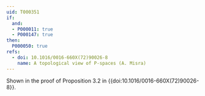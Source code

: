 ```yaml
---
uid: T000351
if:
  and:
  - P000011: true
  - P000147: true
then:
  P000050: true
refs:
  - doi: 10.1016/0016-660X(72)90026-8
    name: A topological view of P-spaces (A. Misra)
---
```


Shown in the proof of Proposition 3.2 in {{doi:10.1016/0016-660X(72)90026-8}}.
